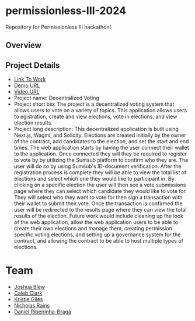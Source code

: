 # permissionless-III-2024

Repository for Permissionless III hackathon!


## Overview

## Project Details

- [Link To Work](https://github.com/Permissionless-III/permissionless-III-2024)
- [Demo URL]()
- [Video URL]()
- Project name: Decentralized Voting
- Project short bio: The project is a decentralized voting system that allows users to vote on a variety of topics. This application allows users to egistration, create and view elections, vote in elections, and view election results. 
- Project long description: This decentralized application is built using Next.js, Wagmi, and Solidity. Elections are created initially by the owner of the contract, add candidates to the election, and set the start and end times. The web application starts by having the user connect their wallet to the application. Once connected they will they be required to register to vote by by utilizing the Sumsub platform to confirm who they are. The user will do so by using Sumsub's ID-document verification. After the registration process is complete they will be able to view the total list of elections and select which one they would like to participant in. By clicking on a specific election the user will then see a vote submissions page where they can select which candidate they would like to vote for. They will select who they want to vote for then sign a transaction with their wallet to submit their vote. Once the transaction is confirmed the user will be redirected to the results page where they can view the total results of the election. Future work would include cleaning up the look of the web application, allow the web application users to be able to create their own elections and manage them, creating permission specific voting elections, and setting up a governance system for the contract, and allowing the contract to be able to host multiple types of elections.

# Team

- [Joshua Blew](https://github.com/jblewnormal)
- [Caleb Clark](mailto:calebjclark@gmail.com)
- [Kristie Giles](https://github.com/kristiegiles)
- [Nicholas Rains](mailto:TheNickRains@gmail.com)
- [Daniel Ribeirinha-Braga](https://github.com/DBragz)
